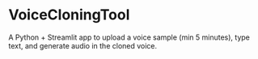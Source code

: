 # VoiceCloningTool
A Python + Streamlit app to upload a voice sample (min 5 minutes), type text, and generate audio in the cloned voice.
